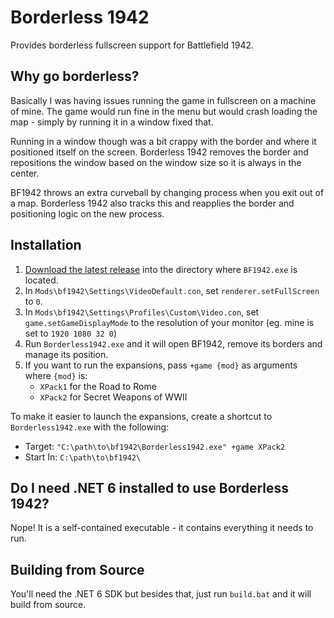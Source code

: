 ﻿# Borderless 1942

Provides borderless fullscreen support for Battlefield 1942.

## Why go borderless?

Basically I was having issues running the game in fullscreen on a machine of mine.
The game would run fine in the menu but would crash loading the map - simply by running it in a window fixed that.

Running in a window though was a bit crappy with the border and where it positioned itself on the screen.
Borderless 1942 removes the border and repositions the window based on the window size so it is always in the center.

BF1942 throws an extra curveball by changing process when you exit out of a map.
Borderless 1942 also tracks this and reapplies the border and positioning logic on the new process.

## Installation

1. [Download the latest release](https://github.com/Turnerj/Borderless1942/releases/latest) into the directory where `BF1942.exe` is located.
2. In `Mods\bf1942\Settings\VideoDefault.con`, set `renderer.setFullScreen` to `0`.
3. In `Mods\bf1942\Settings\Profiles\Custom\Video.con`, set `game.setGameDisplayMode` to the resolution of your monitor (eg. mine is set to `1920 1080 32 0`)
4. Run `Borderless1942.exe` and it will open BF1942, remove its borders and manage its position.
5. If you want to run the expansions, pass `+game {mod}` as arguments where `{mod}` is:
   - `XPack1` for the Road to Rome
   - `XPack2` for Secret Weapons of WWII

To make it easier to launch the expansions, create a shortcut to `Borderless1942.exe` with the following:
- Target: `"C:\path\to\bf1942\Borderless1942.exe" +game XPack2`
- Start In: `C:\path\to\bf1942\`

## Do I need .NET 6 installed to use Borderless 1942?

Nope! It is a self-contained executable - it contains everything it needs to run.

## Building from Source

You'll need the .NET 6 SDK but besides that, just run `build.bat` and it will build from source.